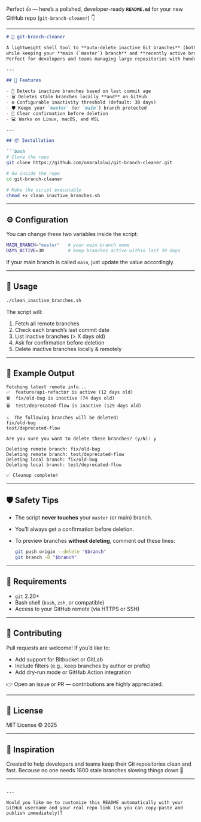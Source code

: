 Perfect 👍 — here’s a polished, developer-ready **`README.md`** for your new GitHub repo
(`git-branch-cleaner`) 👇

---

````markdown
# 🧹 git-branch-cleaner

A lightweight shell tool to **auto-delete inactive Git branches** (both local & remote)  
while keeping your **main (`master`) branch** and **recently active branches** safe.  
Perfect for developers and teams managing large repositories with hundreds of old branches.

---

## 🚀 Features

- 🧠 Detects inactive branches based on last commit age  
- 🗑️ Deletes stale branches locally **and** on GitHub  
- ⚙️ Configurable inactivity threshold (default: 30 days)  
- 🛡️ Keeps your `master` (or `main`) branch protected  
- 🧩 Clear confirmation before deletion  
- 💻 Works on Linux, macOS, and WSL

---

## 📦 Installation

```bash
# Clone the repo
git clone https://github.com/omaralalwi/git-branch-cleaner.git

# Go inside the repo
cd git-branch-cleaner

# Make the script executable
chmod +x clean_inactive_branches.sh
````

---

## ⚙️ Configuration

You can change these two variables inside the script:

```bash
MAIN_BRANCH="master"   # your main branch name
DAYS_ACTIVE=30         # keep branches active within last 30 days
```

If your main branch is called `main`, just update the value accordingly.

---

## 🧩 Usage

```bash
./clean_inactive_branches.sh
```

The script will:

1. Fetch all remote branches
2. Check each branch’s last commit date
3. List inactive branches (> X days old)
4. Ask for confirmation before deletion
5. Delete inactive branches locally & remotely

---

## 🧠 Example Output

```
Fetching latest remote info...
✅  feature/api-refactor is active (12 days old)
🗑️  fix/old-bug is inactive (74 days old)
🗑️  test/deprecated-flow is inactive (129 days old)

⚠️  The following branches will be deleted:
fix/old-bug
test/deprecated-flow

Are you sure you want to delete these branches? (y/N): y

Deleting remote branch: fix/old-bug
Deleting remote branch: test/deprecated-flow
Deleting local branch: fix/old-bug
Deleting local branch: test/deprecated-flow

✅ Cleanup complete!
```

---

## 🛡️ Safety Tips

* The script **never touches** your `master` (or main) branch.
* You’ll always get a confirmation before deletion.
* To preview branches **without deleting**, comment out these lines:

  ```bash
  git push origin --delete "$branch"
  git branch -D "$branch"
  ```

---

## 🧰 Requirements

* `git` 2.20+
* Bash shell (`bash`, `zsh`, or compatible)
* Access to your GitHub remote (via HTTPS or SSH)

---

## 🤝 Contributing

Pull requests are welcome!
If you’d like to:

* Add support for Bitbucket or GitLab
* Include filters (e.g., keep branches by author or prefix)
* Add dry-run mode or GitHub Action integration

👉 Open an issue or PR — contributions are highly appreciated.

---

## 📜 License

MIT License © 2025

---

## 💬 Inspiration

Created to help developers and teams keep their Git repositories clean and fast.
Because no one needs 1800 stale branches slowing things down 🚀

---

```

---

Would you like me to customize this README automatically with your GitHub username and your real repo link (so you can copy-paste and publish immediately)?
```
